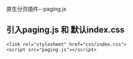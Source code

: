 原生分页插件--paging.js

## 引入paging.js 和 默认index.css ##
```
<link rel="stylesheet" href="css/index.css">
<script src="paging.js"></script>
```
